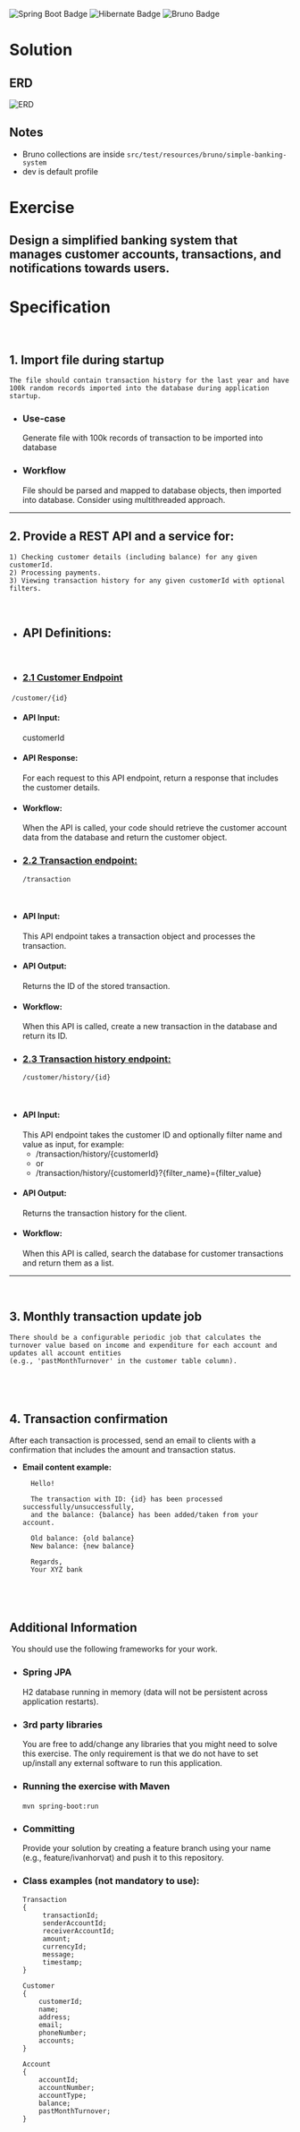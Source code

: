 ![Spring Boot Badge](https://img.shields.io/badge/Spring%20Boot-6DB33F?logo=springboot&logoColor=fff&style=for-the-badge)
![Hibernate Badge](https://img.shields.io/badge/Hibernate-59666C?logo=hibernate&logoColor=fff&style=for-the-badge)
![Bruno Badge](https://img.shields.io/badge/Bruno-F4AA41?logo=bruno&logoColor=fff&style=for-the-badge)

# Solution

## ERD
![ERD](./documentation/ERD.svg)

## Notes
- Bruno collections are inside `src/test/resources/bruno/simple-banking-system`
- dev is default profile


# Exercise
​
    Design a simplified banking system that manages customer accounts, transactions, and notifications towards users.
​
---
# Specification
​
## 1. Import file during startup
    The file should contain transaction history for the last year and have 100k random records imported into the database during application startup.
* ### Use-case
    Generate file with 100k records of transaction to be imported into database
​
* ### Workflow
    File should be parsed and mapped to database objects, then imported into database.
    Consider using multithreaded approach.
​
---
## 2. Provide a REST API and a service for:
    1) Checking customer details (including balance) for any given customerId.
    2) Processing payments.
    3) Viewing transaction history for any given customerId with optional filters.
​
* ## API Definitions:
​
* ### <u>2.1 Customer Endpoint </u>
​
    ```
    /customer/{id}
    ```
​
  * #### API Input:
    customerId
​
  * #### API Response:
    For each request to this API endpoint, return a response that includes the customer details.
​
  * #### Workflow:
    When the API is called, your code should retrieve the customer account data from the database and return the customer object.
​
* ### <u>2.2 Transaction endpoint: </u>
    ```
    /transaction
    ```
​
  * #### API Input:
    This API endpoint takes a transaction object and processes the transaction.
​
  * #### API Output:
    Returns the ID of the stored transaction.
​
  * #### Workflow:
    When this API is called, create a new transaction in the database and return its ID.
​
* ### <u>2.3 Transaction history endpoint: </u>
    ```
    /customer/history/{id}
    ```
​
  * #### API Input:
    This API endpoint takes the customer ID and optionally filter name and value as input, for example:
    * /transaction/history/{customerId}
    * or
    * /transaction/history/{customerId}?{filter_name}={filter_value}
​
  * #### API Output:
    Returns the transaction history for the client.
​
  * #### Workflow:
    When this API is called, search the database for customer transactions and return them as a list.
​
---
​
## 3. Monthly transaction update job
    There should be a configurable periodic job that calculates the turnover value based on income and expenditure for each account and updates all account entities
    (e.g., 'pastMonthTurnover' in the customer table column). 
​
​
---
## 4. Transaction confirmation
After each transaction is processed, send an email to clients with a confirmation that includes the amount and transaction status.
​
- **Email content example:**
​

        Hello!
    
        The transaction with ID: {id} has been processed successfully/unsuccessfully,
        and the balance: {balance} has been added/taken from your account.
        
        Old balance: {old balance}
        New balance: {new balance}
        
        Regards,
        Your XYZ bank
​
---
## Additional Information
​
You should use the following frameworks for your work.
​
 * ### Spring JPA
    H2 database running in memory (data will not be persistent across application restarts).
​
* ### 3rd party libraries
    You are free to add/change any libraries that you might need to solve this exercise. The only requirement is that we do not have to set up/install any external software to run this application.
​
* ### Running the exercise with Maven
    ```mvn spring-boot:run```
​
* ### Committing
    Provide your solution by creating a feature branch using your name (e.g., feature/ivanhorvat) and push it to this repository.
​
* ### Class examples (not mandatory to use):
    ```
    Transaction 
    {
         transactionId;
         senderAccountId;
         receiverAccountId;
         amount;
         currencyId;
         message;
         timestamp;
    }
    ```
    ```
    Customer 
    {
        customerId;
        name;
        address;
        email;
        phoneNumber;
        accounts;
    }
    ```
    ```
    Account 
    {
        accountId;
        accountNumber;
        accountType;
        balance;
        pastMonthTurnover;
    }
    ```
